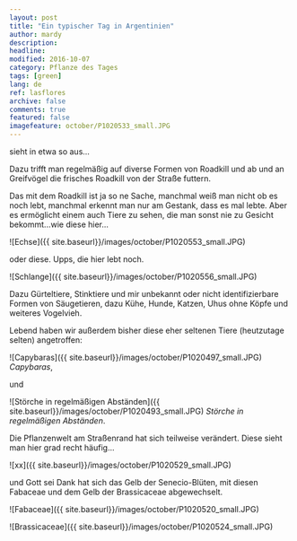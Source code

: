```yaml
---
layout: post
title: "Ein typischer Tag in Argentinien"
author: mardy
description: 
headline: 
modified: 2016-10-07
category: Pflanze des Tages
tags: [green]
lang: de
ref: lasflores
archive: false
comments: true
featured: false
imagefeature: october/P1020533_small.JPG
---
```


sieht in etwa so aus...

Dazu trifft man regelmäßig auf diverse Formen von Roadkill und ab und an Greifvögel die frisches Roadkill von der Straße futtern.

Das mit dem Roadkill ist ja so ne Sache, manchmal weiß man nicht ob es noch lebt, manchmal erkennt man nur am Gestank, dass es mal lebte. Aber es ermöglicht  einem auch Tiere zu sehen, die man sonst nie zu Gesicht bekommt...wie diese hier...

![Echse]({{ site.baseurl}}/images/october/P1020553_small.JPG)

oder diese. Upps, die hier lebt noch.

![Schlange]({{ site.baseurl}}/images/october/P1020556_small.JPG)

Dazu Gürteltiere, Stinktiere und mir unbekannt oder nicht identifizierbare Formen von Säugetieren, dazu Kühe, Hunde, Katzen, Uhus ohne Köpfe und weiteres Vogelvieh.

Lebend haben wir außerdem bisher diese eher seltenen Tiere (heutzutage selten) angetroffen:

![Capybaras]({{ site.baseurl}}/images/october/P1020497_small.JPG)
*Capybaras*,

und 

![Störche in regelmäßigen Abständen]({{ site.baseurl}}/images/october/P1020493_small.JPG)
*Störche in regelmäßigen Abständen*.

Die Pflanzenwelt am Straßenrand hat sich teilweise verändert. Diese sieht man hier grad recht häufig...

![xx]({{ site.baseurl}}/images/october/P1020529_small.JPG)

und Gott sei Dank hat sich das Gelb der Senecio-Blüten, mit diesen Fabaceae und dem Gelb der Brassicaceae abgewechselt.

![Fabaceae]({{ site.baseurl}}/images/october/P1020520_small.JPG)

![Brassicaceae]({{ site.baseurl}}/images/october/P1020524_small.JPG)




